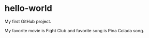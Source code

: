 # hello-world
My first GitHub project.

My favorite movie is Fight Club and favorite song is Pina Colada song.
